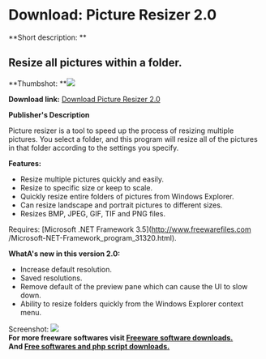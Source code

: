# Download: Picture Resizer 2.0

**Short description: **

## Resize all pictures within a folder.

  
**Thumbshot: **![](http://www.freewarefiles.com/screenshot/picresizerv20_md.jpg)   
  
**Download link:** [Download Picture Resizer 2.0](http://freesoftwares.boysofts.com/Picture-Resizer_program_73824.html)  
  

**Publisher's Description**  
  

Picture resizer is a tool to speed up the process of resizing multiple
pictures. You select a folder, and this program will resize all of the
pictures in that folder according to the settings you specify.

**Features:**

  * Resize multiple pictures quickly and easily. 
  * Resize to specific size or keep to scale. 
  * Quickly resize entire folders of pictures from Windows Explorer. 
  * Can resize landscape and portrait pictures to different sizes. 
  * Resizes BMP, JPEG, GIF, TIF and PNG files. 

Requires: [Microsoft .NET Framework 3.5](http://www.freewarefiles.com
/Microsoft-NET-Framework_program_31320.html).

**WhatA's new in this version 2.0:**

  * Increase default resolution. 
  * Saved resolutions. 
  * Remove default of the preview pane which can cause the UI to slow down. 
  * Ability to resize folders quickly from the Windows Explorer context menu. 

  
  
Screenshot: ![](http://www.freewarefiles.com/screenshot/picresizerv20.jpg)  
**For more freeware softwares visit [Freeware software downloads.](http://freesoftwares.boysofts.com/)**   
**And [Free softwares and php script downloads.](http://www.boysofts.com/)**

